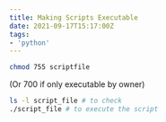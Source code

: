 ```yaml
---
title: Making Scripts Executable
date: 2021-09-17T15:17:00Z
tags:
- 'python'
---
```


```bash
chmod 755 scriptfile
```

(Or 700 if only executable by owner)

```bash
ls -l script_file # to check 
./script_file # to execute the script
```
